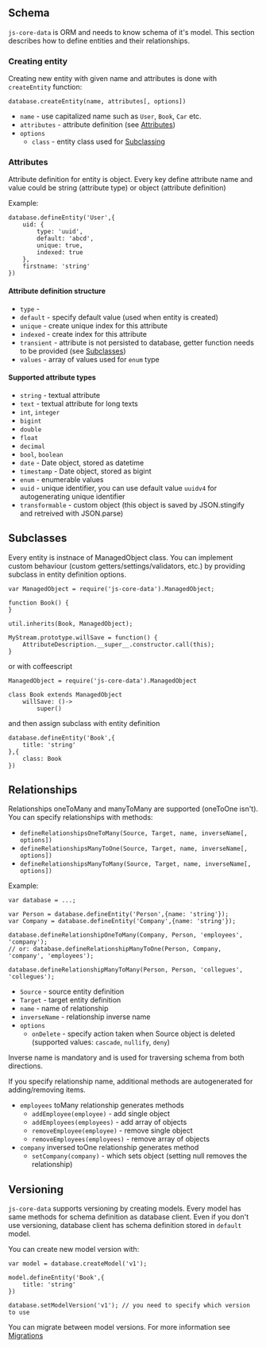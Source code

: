 ## Schema

`js-core-data` is ORM and needs to know schema of it's model. This section describes how to define entities and their relationships.
  

### Creating entity

Creating new entity with given name and attributes is done with `createEntity` function:

`database.createEntity(name, attributes[, options])`

- `name` - use capitalized name such as `User`, `Book`, `Car` etc.
- `attributes` - attribute definition (see [Attributes](#attributes))
- `options` 
    - `class` - entity class used for [Subclassing](#subclasses) 

### Attributes

Attribute definition for entity is object. Every key define attribute name and value could be string (attribute type) or object (attribute definition)
 
Example: 

```
database.defineEntity('User',{
    uid: {
        type: 'uuid',
        default: 'abcd',
        unique: true,
        indexed: true
    },
    firstname: 'string'
})
```

#### Attribute definition structure

- `type` - 
- `default` - specify default value (used when entity is created)
- `unique` - create unique index for this attribute
- `indexed` - create index for this attribute
- `transient` - attribute is not persisted to database, getter function needs to be provided (see [Subclasses](#subclasses))
- `values` - array of values used for `enum` type

#### Supported attribute types

- `string` - textual attribute
- `text` - textual attribute for long texts
- `int`, `integer`
- `bigint`
- `double`
- `float`
- `decimal`
- `bool`, `boolean`
- `date` - Date object, stored as datetime
- `timestamp` - Date object, stored as bigint
- `enum` - enumerable values
- `uuid` - unique identifier, you can use default value `uuidv4` for autogenerating unique identifier
- `transformable` - custom object (this object is saved by JSON.stingify and retreived with JSON.parse)
 


## Subclasses

Every entity is instnace of ManagedObject class. You can implement custom behaviour (custom getters/settings/validators, etc.) by providing subclass in entity definition options.


```
var ManagedObject = require('js-core-data').ManagedObject;

function Book() {
}

util.inherits(Book, ManagedObject);

MyStream.prototype.willSave = function() {
    AttributeDescription.__super__.constructor.call(this);
}
```

or with coffeescript

```
ManagedObject = require('js-core-data').ManagedObject

class Book extends ManagedObject
    willSave: ()->
        super()
```

and then assign subclass with entity definition

```
database.defineEntity('Book',{
    title: 'string'
},{
    class: Book
})
```


## Relationships

Relationships oneToMany and manyToMany are supported (oneToOne isn't). You can specify relationships with methods:

- `defineRelationshipsOneToMany(Source, Target, name, inverseName[, options])`
- `defineRelationshipsManyToOne(Source, Target, name, inverseName[, options])`
- `defineRelationshipsManyToMany(Source, Target, name, inverseName[, options])`

Example:

```
var database = ...;

var Person = database.defineEntity('Person',{name: 'string'});
var Company = database.defineEntity('Company',{name: 'string'});

database.defineRelationshipOneToMany(Company, Person, 'employees', 'company');
// or: database.defineRelationshipManyToOne(Person, Company, 'company', 'employees');

database.defineRelationshipManyToMany(Person, Person, 'collegues', 'collegues');
```

- `Source` - source entity definition
- `Target` - target entity definition
- `name` - name of relationship
- `inverseName` - relationship inverse name
- `options`
    - `onDelete` - specify action taken when Source object is deleted (supported values: `cascade`, `nullify`, `deny`)

Inverse name is mandatory and is used for traversing schema from both directions.

If you specify relationship name, additional methods are autogenerated for adding/removing items.

- `employees` toMany relationship generates methods
    - `addEmployee(employee)` - add single object
    - `addEmployees(employees)` - add array of objects
    - `removeEmployee(employee)` - remove single object
    - `removeEmployees(employees)` - remove array of objects
- `company` inversed toOne relationship generates method
    - `setCompany(company)` - which sets object (setting null removes the relationship)


## Versioning

`js-core-data` supports versioning by creating models. Every model has same methods for schema definition as database client. Even if you don't use versioning, database client has schema definition stored in `default` model.

You can create new model version with:

```
var model = database.createModel('v1');

model.defineEntity('Book',{
    title: 'string'
})

database.setModelVersion('v1'); // you need to specify which version to use
```

You can migrate between model versions. For more information see [Migrations](migrations.md)